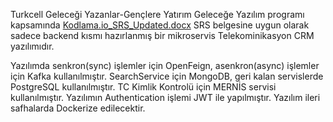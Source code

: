 Turkcell Geleceği Yazanlar-Gençlere Yatırım Geleceğe Yazılım programı kapsamında [Kodlama.io_SRS_Updated.docx](https://github.com/mhmtgks/TurkcellCRM/files/15313248/Kodlama.io_SRS_Updated.docx) SRS belgesine uygun olarak sadece backend kısmı hazırlanmış bir mikroservis Telekominikasyon CRM yazılımıdır. 

Yazılımda senkron(sync) işlemler için OpenFeign, asenkron(async) işlemler için Kafka kullanılmıştır.
SearchService için MongoDB, geri kalan servislerde PostgreSQL kullanılmıştır.
TC Kimlik Kontrolü için MERNİS servisi kullanılmıştır.
Yazılımın Authentication işlemi JWT ile yapılmıştır.
Yazılım ileri safhalarda Dockerize edilecektir.
